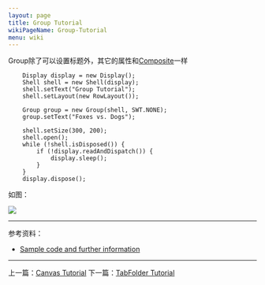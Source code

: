 ```yaml
---
layout: page
title: Group Tutorial
wikiPageName: Group-Tutorial
menu: wiki
---
```


Group除了可以设置标题外，其它的属性和[Composite]({{site.baseurl}}/wiki/Composite-Tutorial.html)一样

		Display display = new Display();
		Shell shell = new Shell(display);
		shell.setText("Group Tutorial");
		shell.setLayout(new RowLayout());

		Group group = new Group(shell, SWT.NONE);
		group.setText("Foxes vs. Dogs");

		shell.setSize(300, 200);
		shell.open();
		while (!shell.isDisposed()) {
			if (!display.readAndDispatch()) {
				display.sleep();
			}
		}
		display.dispose();

如图：

![]({{site.baseurl}}/wiki/images/image_swt_group.png)

***
参考资料：
  * [Sample code and further information](http://www.eclipse.org/swt/)

***

上一篇：[Canvas Tutorial]({{site.baseurl}}/wiki/Canvas-Tutorial.html)
下一篇：[TabFolder Tutorial]({{site.baseurl}}/wiki/TabFolder-Tutorial.html)
